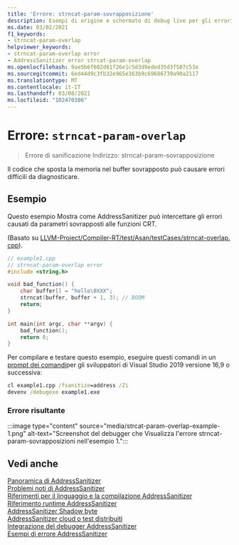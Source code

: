 ```yaml
---
title: 'Errore: strncat-param-sovrapposizione'
description: Esempi di origine e schermate di debug live per gli errori di sovrapposizione dei parametri strcat.
ms.date: 03/02/2021
f1_keywords:
- strncat-param-overlap
helpviewer_keywords:
- strncat-param-overlap error
- AddressSanitizer error strcat-param-overlap
ms.openlocfilehash: 9ae5b6f602d61f26e1c5d3d9eded35d3f587c53e
ms.sourcegitcommit: 6ed44d9c3fb32e965e363b9c69686739a90a2117
ms.translationtype: MT
ms.contentlocale: it-IT
ms.lasthandoff: 03/08/2021
ms.locfileid: "102470386"
---
```

# <a name="error-strncat-param-overlap"></a>Errore: `strncat-param-overlap`

> Errore di sanificazione Indirizzo: strncat-param-sovrapposizione

Il codice che sposta la memoria nel buffer sovrapposto può causare errori difficili da diagnosticare.

## <a name="example"></a>Esempio

Questo esempio Mostra come AddressSanitizer può intercettare gli errori causati da parametri sovrapposti alle funzioni CRT.

(Basato su [LLVM-Project/Compiler-RT/test/Asan/testCases/strncat-overlap. cpp](https://github.com/llvm/llvm-project/blob/62ec4ac90738a5f2d209ed28c822223e58aaaeb7/compiler-rt/test/asan/TestCases/strncat-overlap.cpp)).

```cpp
// example1.cpp
// strncat-param-overlap error
#include <string.h>

void bad_function() {
    char buffer[] = "hello\0XXX";
    strncat(buffer, buffer + 1, 3); // BOOM
    return;
}

int main(int argc, char **argv) {
    bad_function();
    return 0;
}
```

Per compilare e testare questo esempio, eseguire questi comandi in un [prompt dei comandi](../build/building-on-the-command-line.md#developer_command_prompt_shortcuts)per gli sviluppatori di Visual Studio 2019 versione 16,9 o successiva:

```cmd
cl example1.cpp /fsanitize=address /Zi
devenv /debugexe example1.exe
```

### <a name="resulting-error"></a>Errore risultante

:::image type="content" source="media/strcat-param-overlap-example-1.png" alt-text="Screenshot del debugger che Visualizza l'errore strncat-param-sovrapposizioni nell'esempio 1.":::

## <a name="see-also"></a>Vedi anche

[Panoramica di AddressSanitizer](./asan.md)\
[Problemi noti di AddressSanitizer](./asan-known-issues.md)\
[Riferimenti per il linguaggio e la compilazione AddressSanitizer](./asan-building.md)\
[Riferimento runtime AddressSanitizer](./asan-runtime.md)\
[AddressSanitizer Shadow byte](./asan-shadow-bytes.md)\
[AddressSanitizer cloud o test distribuiti](./asan-offline-crash-dumps.md)\
[Integrazione del debugger AddressSanitizer](./asan-debugger-integration.md)\
[Esempi di errore AddressSanitizer](./asan-error-examples.md)
